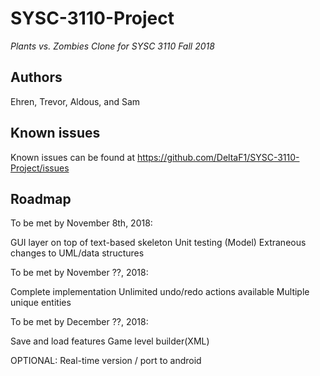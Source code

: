# SYSC-3110-Project
_Plants vs. Zombies Clone for SYSC 3110 Fall 2018_

## Authors
Ehren, Trevor, Aldous, and Sam

## Known issues

Known issues can be found at https://github.com/DeltaF1/SYSC-3110-Project/issues

## Roadmap

To be met by November 8th, 2018:

GUI layer on top of text-based skeleton
Unit testing (Model)
Extraneous changes to UML/data structures

To be met by November ??, 2018:

Complete implementation
Unlimited undo/redo actions available
Multiple unique entities

To be met by December ??, 2018:

Save and load features
Game level builder(XML)

OPTIONAL: Real-time version / port to android
